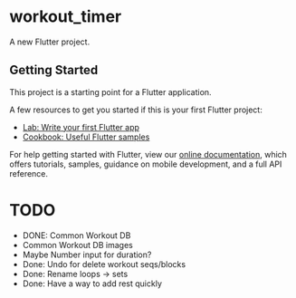 # workout_timer

A new Flutter project.

## Getting Started

This project is a starting point for a Flutter application.

A few resources to get you started if this is your first Flutter project:

- [Lab: Write your first Flutter app](https://flutter.dev/docs/get-started/codelab)
- [Cookbook: Useful Flutter samples](https://flutter.dev/docs/cookbook)

For help getting started with Flutter, view our
[online documentation](https://flutter.dev/docs), which offers tutorials,
samples, guidance on mobile development, and a full API reference.

# TODO

- DONE: Common Workout DB
- Common Workout DB images
- Maybe Number input for duration?
- Done: Undo for delete workout seqs/blocks
- Done: Rename loops -> sets
- Done: Have a way to add rest quickly